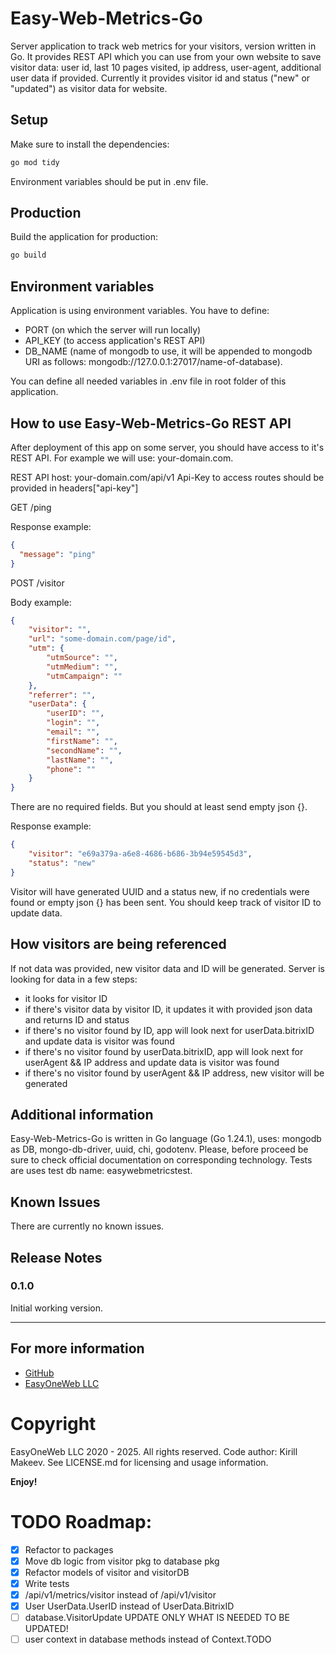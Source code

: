 # Easy-Web-Metrics-Go

Server application to track web metrics for your visitors, version written in Go. It provides REST API which you can use from your own website to save visitor data: user id, last 10 pages visited, ip address, user-agent, additional user data if provided. Currently it provides visitor id and status ("new" or "updated") as visitor data for website.

## Setup

Make sure to install the dependencies:

```bash
go mod tidy
```

Environment variables should be put in .env file.

## Production

Build the application for production:

```bash
go build
```

## Environment variables

Application is using environment variables. You have to define:

- PORT (on which the server will run locally)
- API_KEY (to access application's REST API)
- DB_NAME (name of mongodb to use, it will be appended to mongodb URI as follows: mongodb://127.0.0.1:27017/name-of-database).

You can define all needed variables in .env file in root folder of this application.

## How to use Easy-Web-Metrics-Go REST API

After deployment of this app on some server, you should have access to it's REST API. For example we will use: your-domain.com.

REST API host: your-domain.com/api/v1
Api-Key to access routes should be provided in headers["api-key"]

GET /ping

Response example:
```json
{
  "message": "ping"
}
```

POST /visitor

Body example:
```json
{
    "visitor": "",
    "url": "some-domain.com/page/id",
    "utm": {
        "utmSource": "",
        "utmMedium": "",
        "utmCampaign": ""
    },
    "referrer": "",
    "userData": {
        "userID": "",
        "login": "",
        "email": "",
        "firstName": "",
        "secondName": "",
        "lastName": "",
        "phone": ""
    }
}
```
There are no required fields. But you should at least send empty json {}.

Response example:
```json
{
    "visitor": "e69a379a-a6e8-4686-b686-3b94e59545d3",
    "status": "new"
}
```
Visitor will have generated UUID and a status new, if no credentials were found or empty json {} has been sent. You should keep track of visitor ID to update data.

## How visitors are being referenced

If not data was provided, new visitor data and ID will be generated. Server is looking for data in a few steps:
- it looks for visitor ID
- if there's visitor data by visitor ID, it updates it with provided json data and returns ID and status
- if there's no visitor found by ID, app will look next for userData.bitrixID and update data is visitor was found
- if there's no visitor found by userData.bitrixID, app will look next for userAgent && IP address and update data is visitor was found
- if there's no visitor found by userAgent && IP address, new visitor will be generated

## Additional information

Easy-Web-Metrics-Go is written in Go language (Go 1.24.1), uses: mongodb as DB, mongo-db-driver, uuid, chi, godotenv. Please, before proceed be sure to check official documentation on corresponding technology. Tests are uses test db name: easywebmetricstest.

## Known Issues

There are currently no known issues.

## Release Notes

### 0.1.0

Initial working version.

---

## For more information

* [GitHub](https://github.com/ikirja/easy-ollama)
* [EasyOneWeb LLC](https://easyoneweb.ru)

# Copyright

EasyOneWeb LLC 2020 - 2025. All rights reserved. Code author: Kirill Makeev. See LICENSE.md for licensing and usage information.

**Enjoy!**

# TODO Roadmap:

- [X] Refactor to packages
- [X] Move db logic from visitor pkg to database pkg
- [X] Refactor models of visitor and visitorDB
- [X] Write tests
- [X] /api/v1/metrics/visitor instead of /api/v1/visitor
- [X] User UserData.UserID instead of UserData.BitrixID
- [ ] database.VisitorUpdate UPDATE ONLY WHAT IS NEEDED TO BE UPDATED!
- [ ] user context in database methods instead of Context.TODO